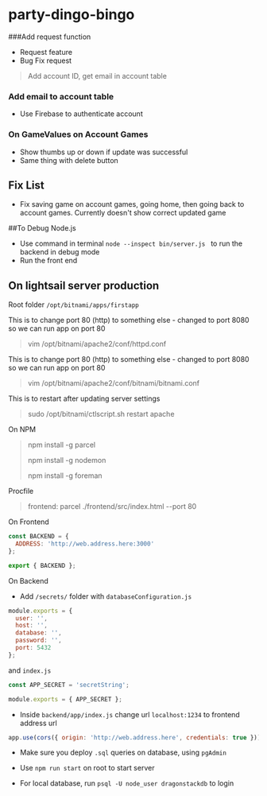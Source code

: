 # party-dingo-bingo

###Add request function
- Request feature
- Bug Fix request
>Add account ID, get email in account table

### Add email to account table
- Use Firebase to authenticate account

### On GameValues on Account Games
- Show thumbs up or down if update was successful
- Same thing with delete button

## Fix List
- Fix saving game on account games, going home, then going back to account games. Currently doesn't show correct updated game

##To Debug Node.js
- Use command in terminal `node --inspect bin/server.js ` to run the backend in debug mode
- Run the front end

## On lightsail server production

Root folder `/opt/bitnami/apps/firstapp`

This is to change port 80 (http) to something else - changed to port 8080 so we can run app on port 80
> vim /opt/bitnami/apache2/conf/httpd.conf


This is to change port 80 (http) to something else - changed to port 8080 so we can run app on port 80
> vim /opt/bitnami/apache2/conf/bitnami/bitnami.conf


This is to restart after updating server settings
> sudo /opt/bitnami/ctlscript.sh restart apache

On NPM 
> npm install -g parcel
>
> npm install -g nodemon
>
> npm install -g foreman

Procfile
> frontend: parcel ./frontend/src/index.html --port 80

On Frontend
```js
const BACKEND = {
  ADDRESS: 'http://web.address.here:3000'
};

export { BACKEND };
```

On Backend
- Add `/secrets/` folder with `databaseConfiguration.js`

```js
module.exports = {
  user: '',
  host: '',
  database: '',
  password: '',
  port: 5432
};
``` 

and `index.js` 

```js
const APP_SECRET = 'secretString';

module.exports = { APP_SECRET };
```

- Inside `backend/app/index.js` change url `localhost:1234` to frontend address url
```js
app.use(cors({ origin: 'http://web.address.here', credentials: true }));
```

- Make sure you deploy `.sql` queries on database, using `pgAdmin`

- Use `npm run start` on root to start server

- For local database, run `psql -U node_user dragonstackdb` to login